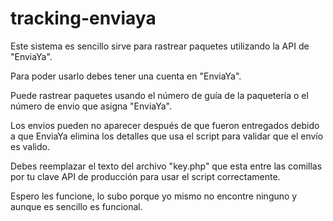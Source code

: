 # tracking-enviaya
Este sistema es sencillo sirve para rastrear paquetes utilizando la API de "EnviaYa".

Para poder usarlo debes tener una cuenta en "EnviaYa".

Puede rastrear paquetes usando el número de guía de la paquetería o el número de envio que asigna "EnviaYa".

Los envios pueden no aparecer después de que fueron entregados debido a que EnviaYa elimina los detalles que usa el script para validar que el envío es valido.

Debes reemplazar el texto del archivo "key.php" que esta entre las comillas por tu clave API de producción para usar el script correctamente.


Espero les funcione, lo subo porque yo mismo no encontre ninguno y aunque es sencillo es funcional.
